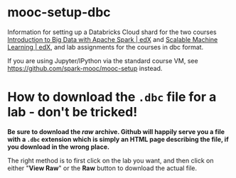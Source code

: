 # mooc-setup-dbc
Information for setting up a Databricks Cloud shard for the two courses [Introduction to Big Data with Apache Spark | edX](https://www.edx.org/course/introduction-big-data-apache-spark-uc-berkeleyx-cs100-1x) and [Scalable Machine Learning | edX](https://www.edx.org/course/scalable-machine-learning-uc-berkeleyx-cs190-1x), and lab assignments for the courses in dbc format.

If you are using Jupyter/IPython via the standard course VM, see https://github.com/spark-mooc/mooc-setup instead.

# How to download the `.dbc` file for a lab - don't be tricked!

**Be sure to download the _raw_ archive.  Github will happily serve you a file with a `.dbc` extension which is simply an HTML page describing the file, if you download in the wrong place.**

The right method is to first click on the lab you want, and then click on either "**View Raw**" or the **Raw** button to download the actual file.
